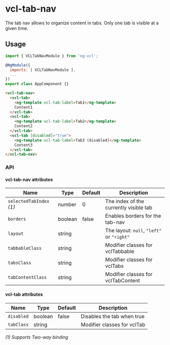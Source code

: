 # vcl-tab-nav

The tab nav allows to organize content in tabs.
Only one tab is visible at a given time.

## Usage

```js
import { VCLTabNavModule } from 'ng-vcl';

@NgModule({
  imports: [ VCLTabNavModule ],
  ...
})
export class AppComponent {}
```

```html
<vcl-tab-nav>
  <vcl-tab>
    <ng-template vcl-tab-label>Tab1</ng-template>
    Content1
  </vcl-tab>
  <vcl-tab>
    <ng-template vcl-tab-label>Tab2</ng-template>
    Content2
  </vcl-tab>
  <vcl-tab [disabled]="true">
    <ng-template vcl-tab-label>Tab3 (disabled)</ng-template>
    Content3
  </vcl-tab>
</vcl-tab-nav>
```

### API

#### vcl-tab-nav attributes

| Name                     | Type        | Default  | Description
| ------------             | ----------- | -------- |--------------
| `selectedTabIndex` *(1)* | number      |        0 | The index of the currently visible tab
| `borders`                | boolean     |    false | Enables borders for the tab-nav
| `layout`                 | string      |          | The layout: `null`, `"left"` or `"right"`
| `tabbableClass`          | string      |          | Modifier classes for vclTabbable
| `tabsClass`              | string      |          | Modifier classes for vclTabs
| `tabContentClass`        | string      |          | Modifier classes for vclTabContent

#### vcl-tab attributes

| Name                     | Type        | Default  | Description
| ------------             | ----------- | -------- |--------------
| `disabled`               | boolean     |   false  | Disables the tab when true
| `tabClass`               | string      |          | Modifier classes for vclTab

*(1) Supports Two-way binding*
